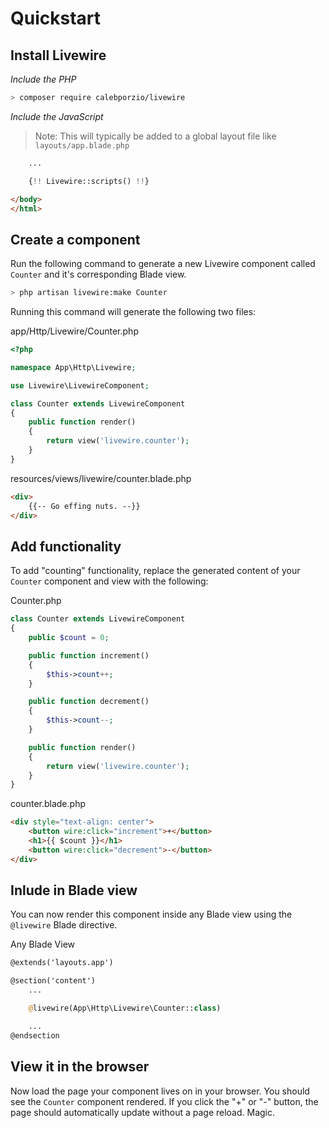 # Quickstart

## Install Livewire

*Include the PHP*
```bash
> composer require calebporzio/livewire
```

*Include the JavaScript*
> Note: This will typically be added to a global layout file like `layouts/app.blade.php`
<div title="Component"><div title="Component__class"><div char="fade">

```html
    ...
```
</div>

```php
    {!! Livewire::scripts() !!}
```
<div char="fade">

```html
</body>
</html>
```
</div></div></div>

## Create a component

Run the following command to generate a new Livewire component called `Counter` and it's corresponding Blade view.

```bash
> php artisan livewire:make Counter
```

Running this command will generate the following two files:

<div title="Component">
<div title="Component__class">

app/Http/Livewire/Counter.php
```php
<?php

namespace App\Http\Livewire;

use Livewire\LivewireComponent;

class Counter extends LivewireComponent
{
    public function render()
    {
        return view('livewire.counter');
    }
}
```
</div>
<div title="Component__view">

resources/views/livewire/counter.blade.php
```html
<div>
    {{-- Go effing nuts. --}}
</div>
```
</div>
</div>

## Add functionality

To add "counting" functionality, replace the generated content of your `Counter` component and view with the following:

<div title="Component">
<div title="Component__class">

Counter.php
```php
class Counter extends LivewireComponent
{
    public $count = 0;

    public function increment()
    {
        $this->count++;
    }

    public function decrement()
    {
        $this->count--;
    }

    public function render()
    {
        return view('livewire.counter');
    }
}
```

</div>
<div title="Component__view">

counter.blade.php
```html
<div style="text-align: center">
    <button wire:click="increment">+</button>
    <h1>{{ $count }}</h1>
    <button wire:click="decrement">-</button>
</div>
```
</div>
</div>

## Inlude in Blade view

You can now render this component inside any Blade view using the `@livewire` Blade directive.

<div title="Component"><div title="Component__class">

Any Blade View

<div char="fade">

```html
@extends('layouts.app')

@section('content')
    ...
```

</div>

```php
    @livewire(App\Http\Livewire\Counter::class)
```

<div char="fade">

```html
    ...
@endsection
```

</div>
</div></div>

## View it in the browser

Now load the page your component lives on in your browser. You should see the `Counter` component rendered. If you click the "+" or "-" button, the page should automatically update without a page reload. Magic.
